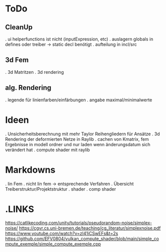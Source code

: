 # ToDo

## CleanUp
. ui helperfunctions ist nicht (inputExpression, etc)
. auslagern globals in defines oder treiber -> static decl benötigt
. aufteilung in incl/src

## 3d Fem
. 3d Matritzen
. 3d rendering

## alg. Rendering
. legende für linienfarben/einfärbungen
. angabe maximal/minimalwerte

# Ideen
. Unsicherheitsberechnung mit mehr Taylor Reihengliedern für Ansätze
. 3d Rendering der deformierten Netze in Raylib
. cachen von Kmatrix, fem Ergebnisse in modell ordner und nur laden wenn änderungsdatum sich verändert hat
. compute shader mit raylib

# Markdowns
. lin Fem
. nicht lin fem -> entsprechende Verfahren
. Übersicht Treiberstruktur/Projektstruktur
. shader
. comp shader

# .LINKS
https://catlikecoding.com/unity/tutorials/pseudorandom-noise/simplex-noise/
https://cgvr.cs.uni-bremen.de/teaching/cg_literatur/simplexnoise.pdf
https://www.youtube.com/watch?v=zI41iCSwEFs&t=2s
https://github.com/EFV0804/vulkan_compute_shader/blob/main/simple_compute_exemple/simple_compute_exemple.cpp
